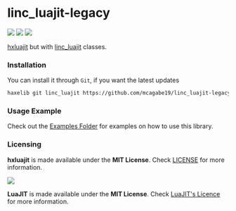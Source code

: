 # linc_luajit-legacy

![](https://img.shields.io/github/repo-size/mcagabe19/linc_luajit-legacy) ![](https://badgen.net/github/open-issues/mcagabe19/linc_luajit-legacy) ![](https://badgen.net/badge/license/MIT/green)

[hxluajit](https://github.com/MAJigsaw77/hxluajit) but with [linc_luajit](https://github.com/AndreiRudenko/linc_luajit) classes.

### Installation

You can install it through `Git`, if you want the latest updates
```bash
haxelib git linc_luajit https://github.com/mcagabe19/linc_luajit-legacy
````

### Usage Example

Check out the [Examples Folder](examples/) for examples on how to use this library.

### Licensing

**hxluajit** is made available under the **MIT License**. Check [LICENSE](./LICENSE) for more information.

![](https://avatars.githubusercontent.com/u/11773774?s=200&v=4)

**LuaJIT** is made available under the **MIT License**. Check [LuaJIT's Licence](https://github.com/LuaJIT/LuaJIT/blob/v2.1/COPYRIGHT) for more information.
